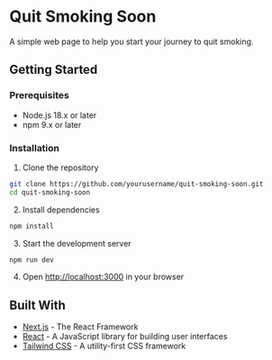 # Quit Smoking Soon

A simple web page to help you start your journey to quit smoking.

## Getting Started

### Prerequisites

- Node.js 18.x or later
- npm 9.x or later

### Installation

1. Clone the repository
```bash
git clone https://github.com/yourusername/quit-smoking-soon.git
cd quit-smoking-soon
```

2. Install dependencies
```bash
npm install
```

3. Start the development server
```bash
npm run dev
```

4. Open [http://localhost:3000](http://localhost:3000) in your browser

## Built With

- [Next.js](https://nextjs.org/) - The React Framework
- [React](https://reactjs.org/) - A JavaScript library for building user interfaces
- [Tailwind CSS](https://tailwindcss.com/) - A utility-first CSS framework
